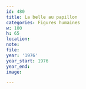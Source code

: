 ```yaml
---
id: 480
title: La belle au papillon
categories: Figures humaines
w: 100
h: 65
location:
note:
file:
year: '1976'
year_start: 1976
year_end:
image:

---
```

